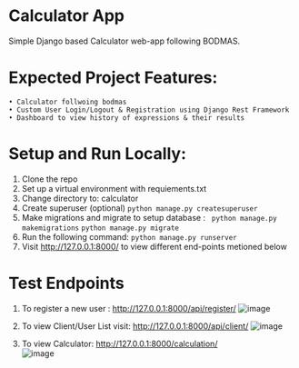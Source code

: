 # Calculator App
Simple Django based Calculator web-app following BODMAS.

# Expected Project Features:
    • Calculator follwoing bodmas
    • Custom User Login/Logout & Registration using Django Rest Framework
    • Dashboard to view history of expressions & their results
    
# Setup and Run Locally:
1. Clone the repo
2. Set up a virtual environment with requiements.txt
3. Change directory to:  calculator
4. Create superuser (optional) 
    `python manage.py createsuperuser `
5. Make migrations and migrate to setup database :
    ` python manage.py makemigrations` 
    `python manage.py migrate `
6. Run the following command:
    ` python manage.py runserver `
7. Visit http://127.0.0.1:8000/<endpoint> to view different end-points metioned below

# Test Endpoints

1. To register a new user : http://127.0.0.1:8000/api/register/
    ![image]()
    
2. To view Client/User List visit: http://127.0.0.1:8000/api/client/
    ![image]()
    
3. To view Calculator: http://127.0.0.1:8000/calculation/  
    ![image]()
    

